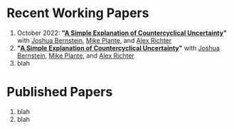 # Recent Working Papers
1. October 2022: **"[A Simple Explanation of Countercyclical Uncertainty](BPRT-uncertainty.md)"** with [Joshua Bernstein](https://www.linkedin.com/in/joshua-bernstein-47baa332), [Mike Plante](https://sites.google.com/site/michaelplanteecon/), and [Alex Richter](http://www.alexrichterecon.com/)
2. **"[A Simple Explanation of Countercyclical Uncertainty](BPRT-uncertainty.md)"** 
with [Joshua Bernstein](https://www.linkedin.com/in/joshua-bernstein-47baa332), [Mike Plante](https://sites.google.com/site/michaelplanteecon/), and [Alex Richter](http://www.alexrichterecon.com/)
3. blah

# Published Papers
1. blah
2. blah